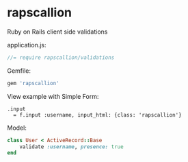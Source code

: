 rapscallion
===========

Ruby on Rails client side validations

application.js:

``` javascript
//= require rapscallion/validations
```

Gemfile:

``` ruby
gem 'rapscallion'
```

View example with Simple Form:

``` haml
.input
  = f.input :username, input_html: {class: 'rapscallion'}
```

Model:

``` ruby
class User < ActiveRecord::Base
	validate :username, presence: true
end
```
